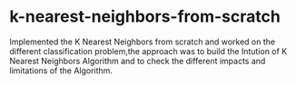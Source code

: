 # k-nearest-neighbors-from-scratch
Implemented the K Nearest Neighbors from scratch and worked on the different classification problem,the approach was to build the Intution of K Nearest Neighbors Algorithm and to check the different impacts and limitations of the Algorithm. 
